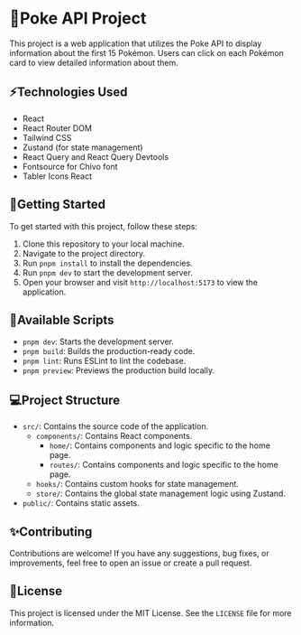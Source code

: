 # 🐸Poke API Project

This project is a web application that utilizes the Poke API to display information about the first 15 Pokémon. Users can click on each Pokémon card to view detailed information about them.

## ⚡Technologies Used

- React
- React Router DOM
- Tailwind CSS
- Zustand (for state management)
- React Query and React Query Devtools
- Fontsource for Chivo font
- Tabler Icons React

## 🚀Getting Started

To get started with this project, follow these steps:

1. Clone this repository to your local machine.
2. Navigate to the project directory.
3. Run `pnpm install` to install the dependencies.
4. Run `pnpm dev` to start the development server.
5. Open your browser and visit `http://localhost:5173` to view the application.

## 📔Available Scripts

- `pnpm dev`: Starts the development server.
- `pnpm build`: Builds the production-ready code.
- `pnpm lint`: Runs ESLint to lint the codebase.
- `pnpm preview`: Previews the production build locally.

## 💻Project Structure

- `src/`: Contains the source code of the application.
  - `components/`: Contains React components.
    - `home/`: Contains components and logic specific to the home page.
    - `routes/`: Contains components and logic specific to the home page.
  - `hooks/`: Contains custom hooks for state management.
  - `store/`: Contains the global state management logic using Zustand.
- `public/`: Contains static assets.

## ✨Contributing

Contributions are welcome! If you have any suggestions, bug fixes, or improvements, feel free to open an issue or create a pull request.

## 📖License

This project is licensed under the MIT License. See the `LICENSE` file for more information.
